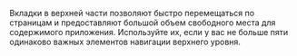 ﻿Вкладки в верхней части позволяют быстро перемещаться по страницам и предоставляют большой объем свободного места для содержимого приложения.
Используйте их, если у вас не больше пяти одинаково важных элементов навигации верхнего уровня.